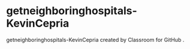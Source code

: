 # getneighboringhospitals-KevinCepria
getneighboringhospitals-KevinCepria created by Classroom for GitHub
.
